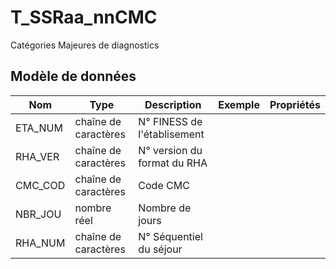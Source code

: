 # T_SSRaa_nnCMC

Catégories Majeures de diagnostics


## Modèle de données

|Nom|Type|Description|Exemple|Propriétés|
|-|-|-|-|-|
|ETA_NUM|chaîne de caractères|N° FINESS de l'établisement|||
|RHA_VER|chaîne de caractères|N° version du format du RHA|||
|CMC_COD|chaîne de caractères|Code CMC|||
|NBR_JOU|nombre réel|Nombre de jours|||
|RHA_NUM|chaîne de caractères|N° Séquentiel du séjour|||
